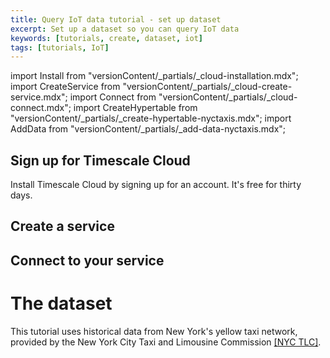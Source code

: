 ```yaml
---
title: Query IoT data tutorial - set up dataset
excerpt: Set up a dataset so you can query IoT data
keywords: [tutorials, create, dataset, iot]
tags: [tutorials, IoT]
---
```


import Install from "versionContent/_partials/_cloud-installation.mdx";
import CreateService from "versionContent/_partials/_cloud-create-service.mdx";
import Connect from "versionContent/_partials/_cloud-connect.mdx";
import CreateHypertable from "versionContent/_partials/_create-hypertable-nyctaxis.mdx";
import AddData from "versionContent/_partials/_add-data-nyctaxis.mdx";

## Sign up for Timescale Cloud

Install Timescale Cloud by signing up for an account. It's free for thirty days.

<Install />

## Create a service

<CreateService demoData={false} />

## Connect to your service

<Connect />

# The dataset

This tutorial uses historical data from New York's yellow taxi network, provided
by the New York City Taxi and Limousine Commission [[NYC TLC]](nyc-tlc).

<CreateHypertable />

<AddData />

[nyc-tlc]: https://www1.nyc.gov/site/tlc/about/tlc-trip-record-data.page
